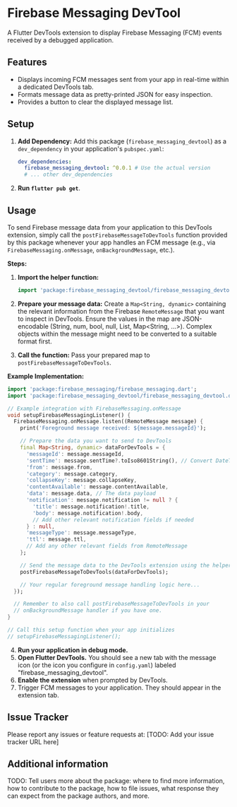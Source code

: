 <!--
This README describes the package. If you publish this package to pub.dev,
this README's contents appear on the landing page for your package.

For information about how to write a good package README, see the guide for
[writing package pages](https://dart.dev/tools/pub/writing-package-pages).

For general information about developing packages, see the Dart guide for
[creating packages](https://dart.dev/guides/libraries/create-packages)
and the Flutter guide for
[developing packages and plugins](https://flutter.dev/to/develop-packages).
-->

# Firebase Messaging DevTool

A Flutter DevTools extension to display Firebase Messaging (FCM) events received by a debugged application.

## Features

*   Displays incoming FCM messages sent from your app in real-time within a dedicated DevTools tab.
*   Formats message data as pretty-printed JSON for easy inspection.
*   Provides a button to clear the displayed message list.

## Setup

1.  **Add Dependency:** Add this package (`firebase_messaging_devtool`) as a `dev_dependency` in your application's `pubspec.yaml`:

    ```yaml
    dev_dependencies:
      firebase_messaging_devtool: ^0.0.1 # Use the actual version
      # ... other dev_dependencies
    ```

2.  **Run `flutter pub get`**.

## Usage

To send Firebase message data from your application to this DevTools extension, simply call the `postFirebaseMessageToDevTools` function provided by this package whenever your app handles an FCM message (e.g., via `FirebaseMessaging.onMessage`, `onBackgroundMessage`, etc.).

**Steps:**

1.  **Import the helper function:**

    ```dart
    import 'package:firebase_messaging_devtool/firebase_messaging_devtool.dart';
    ```

2.  **Prepare your message data:** Create a `Map<String, dynamic>` containing the relevant information from the Firebase `RemoteMessage` that you want to inspect in DevTools. Ensure the values in the map are JSON-encodable (String, num, bool, null, List, Map<String, ...>). Complex objects within the message might need to be converted to a suitable format first.

3.  **Call the function:** Pass your prepared map to `postFirebaseMessageToDevTools`.

**Example Implementation:**

```dart
import 'package:firebase_messaging/firebase_messaging.dart';
import 'package:firebase_messaging_devtool/firebase_messaging_devtool.dart'; // Import the helper

// Example integration with FirebaseMessaging.onMessage
void setupFirebaseMessagingListener() {
  FirebaseMessaging.onMessage.listen((RemoteMessage message) {
    print('Foreground message received: ${message.messageId}');

    // Prepare the data you want to send to DevTools
    final Map<String, dynamic> dataForDevTools = {
      'messageId': message.messageId,
      'sentTime': message.sentTime?.toIso8601String(), // Convert DateTime
      'from': message.from,
      'category': message.category,
      'collapseKey': message.collapseKey,
      'contentAvailable': message.contentAvailable,
      'data': message.data, // The data payload
      'notification': message.notification != null ? {
        'title': message.notification!.title,
        'body': message.notification!.body,
        // Add other relevant notification fields if needed
      } : null,
      'messageType': message.messageType,
      'ttl': message.ttl,
      // Add any other relevant fields from RemoteMessage
    };

    // Send the message data to the DevTools extension using the helper
    postFirebaseMessageToDevTools(dataForDevTools);

    // Your regular foreground message handling logic here...
  });

  // Remember to also call postFirebaseMessageToDevTools in your
  // onBackgroundMessage handler if you have one.
}

// Call this setup function when your app initializes
// setupFirebaseMessagingListener();

```

4.  **Run your application in debug mode.**
5.  **Open Flutter DevTools.** You should see a new tab with the message icon (or the icon you configure in `config.yaml`) labeled "firebase_messaging_devtool".
6.  **Enable the extension** when prompted by DevTools.
7.  Trigger FCM messages to your application. They should appear in the extension tab.

## Issue Tracker

Please report any issues or feature requests at: [TODO: Add your issue tracker URL here]

## Additional information

TODO: Tell users more about the package: where to find more information, how to
contribute to the package, how to file issues, what response they can expect
from the package authors, and more.
